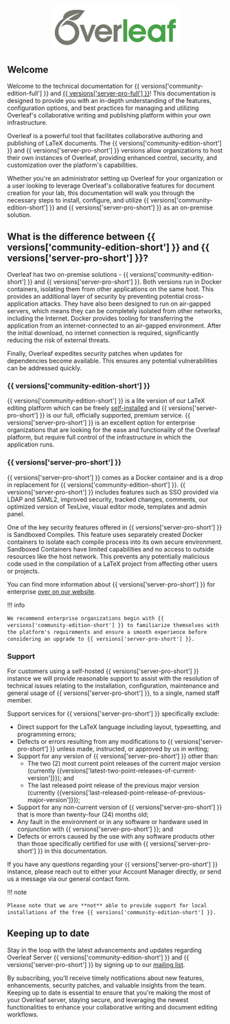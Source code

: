 <h1 align="center">
  <a href="https://www.overleaf.com"><img src="assets/logo.png" alt="Overleaf" width="300"></a>
</h1>

## Welcome

Welcome to the technical documentation for {{ versions['community-edition-full'] }} and [{{ versions['server-pro-full'] }}](https://www.overleaf.com/for/enterprises)! This documentation is designed to provide you with an in-depth understanding of the features, configuration options, and best practices for managing and utilizing Overleaf's collaborative writing and publishing platform within your own infrastructure.

Overleaf is a powerful tool that facilitates collaborative authoring and publishing of LaTeX documents. The {{ versions['community-edition-short'] }} and {{ versions['server-pro-short'] }} versions allow organizations to host their own instances of Overleaf, providing enhanced control, security, and customization over the platform's capabilities.

Whether you're an administrator setting up Overleaf for your organization or a user looking to leverage Overleaf's collaborative features for document creation for your lab, this documentation will walk you through the necessary steps to install, configure, and utilize {{ versions['community-edition-short'] }} and {{ versions['server-pro-short'] }} as an on-premise solution.



## What is the difference between {{ versions['community-edition-short'] }} and {{ versions['server-pro-short'] }}?

Overleaf has two on-premise solutions - {{ versions['community-edition-short'] }} and {{ versions['server-pro-short'] }}. Both versions run in Docker containers, isolating them from other applications on the same host. This provides an additional layer of security by preventing potential cross-application attacks. They have also been designed to run on air-gapped servers, which means they can be completely isolated from other networks, including the Internet. Docker provides tooling for transferring the application from an internet-connected to an air-gapped environment. After the initial download, no internet connection is required, significantly reducing the risk of external threats.

Finally, Overleaf expedites security patches when updates for dependencies become available. This ensures any potential vulnerabilities can be addressed quickly. 

### {{ versions['community-edition-short'] }} 

{{ versions['community-edition-short'] }} is a lite version of our LaTeX editing platform which can be freely [self-installed](https://github.com/overleaf/overleaf) and {{ versions['server-pro-short'] }} is our full, officially supported, premium service. {{ versions['server-pro-short'] }} is an excellent option for enterprise organizations that are looking for the ease and functionality of the Overleaf platform, but require full control of the infrastructure in which the application runs.

### {{ versions['server-pro-short'] }} 

{{ versions['server-pro-short'] }} comes as a Docker container and is a drop in replacement for {{ versions['community-edition-short'] }}. {{ versions['server-pro-short'] }} includes features such as SSO provided via LDAP and SAML2, improved security, tracked changes, comments, our optimized version of TexLive, visual editor mode, templates and admin panel. 

One of the key security features offered in {{ versions['server-pro-short'] }} is Sandboxed Compiles. This feature uses separately created Docker containers to isolate each compile process into its own secure environment. Sandboxed Containers have limited capabilities and no access to outside resources like the host network. This prevents any potentially malicious code used in the compilation of a LaTeX project from affecting other users or projects.

You can find more information about {{ versions['server-pro-short'] }} for enterprise [over on our website](https://www.overleaf.com/for/enterprises).

!!! info

    We recommend enterprise organizations begin with {{ versions['community-edition-short'] }} to familiarize themselves with the platform's requirements and ensure a smooth experience before considering an upgrade to {{ versions['server-pro-short'] }}.

### Support 

For customers using a self-hosted {{ versions['server-pro-short'] }} instance we will provide reasonable support to assist with the resolution of technical issues relating to the installation, configuration, maintenance and general usage of {{ versions['server-pro-short'] }}, to a single, named staff member.

Support services for {{ versions['server-pro-short'] }} specifically exclude:

- Direct support for the LaTeX language including layout, typesetting, and programming errors;
- Defects or errors resulting from any modifications to {{ versions['server-pro-short'] }} unless made, instructed, or approved by us in writing;
- Support for any version of {{ versions['server-pro-short'] }} other than:
    - The two (2) most current point releases of the current major version (currently {{versions['latest-two-point-releases-of-current-version']}}); and
    - The last released point release of the previous major version (currently {{versions['last-released-point-release-of-previous-major-version']}});
- Support for any non-current version of {{ versions['server-pro-short'] }} that is more than twenty-four (24) months old;
- Any fault in the environment or in any software or hardware used in conjunction with {{ versions['server-pro-short'] }}; and
- Defects or errors caused by the use with any software products other than those specifically certified for use with {{ versions['server-pro-short'] }} in this documentation.

If you have any questions regarding your {{ versions['server-pro-short'] }} instance, please reach out to either your Account Manager directly, or send us a message via our general contact form. 

!!! note

    Please note that we are **not** able to provide support for local installations of the free {{ versions['community-edition-short'] }}.

## Keeping up to date

Stay in the loop with the latest advancements and updates regarding Overleaf Server {{ versions['community-edition-short'] }} and {{ versions['server-pro-short'] }} by signing up to our [mailing list](https://mailchi.mp/overleaf.com/community-edition-and-server-pro). 

By subscribing, you'll receive timely notifications about new features, enhancements, security patches, and valuable insights from the team. Keeping up to date is essential to ensure that you're making the most of your Overleaf server, staying secure, and leveraging the newest functionalities to enhance your collaborative writing and document editing workflows. 